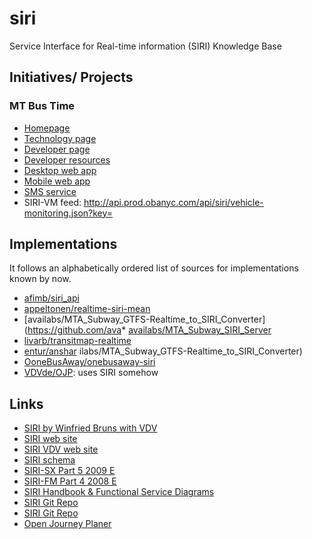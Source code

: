 # siri
Service Interface for Real-time information (SIRI) Knowledge Base

## Initiatives/ Projects

### MT Bus Time

* [Homepage](http://bustime.mta.info/)
* [Technology page](https://bustime.mta.info/wiki/Main/Technology)
* [Developer page](https://bustime.mta.info/wiki/Developers/Index)
* [Developer resources](http://web.mta.info/developers/)
* [Desktop web app](https://bustime.mta.info/)
* [Mobile web app](https://bustime.mta.info/m/)
* [SMS service](https://bustime.mta.info/wiki/Help/TextIt)
* SIRI-VM feed: http://api.prod.obanyc.com/api/siri/vehicle-monitoring.json?key=<API KEY>

## Implementations

It follows an alphabetically ordered list of sources for implementations known by now.

* [afimb/siri_api](https://github.com/afimb/siri_api/issues/1)
* [appeltonen/realtime-siri-mean](https://github.com/appeltonen/realtime-siri-mean)
* [availabs/MTA_Subway_GTFS-Realtime_to_SIRI_Converter](https://github.com/ava* [availabs/MTA_Subway_SIRI_Server](https://github.com/availabs/MTA_Subway_SIRI_Server)
* [livarb/transitmap-realtime](https://github.com/livarb/transitmap-realtime)
* [entur/anshar](https://github.com/entur/anshar)
ilabs/MTA_Subway_GTFS-Realtime_to_SIRI_Converter)
* [OoneBusAway/onebusaway-siri](https://github.com/OneBusAway/onebusaway-siri)
* [VDVde/OJP](https://github.com/VDVde/OJP): uses SIRI somehow

## Links
* [SIRI by Winfried Bruns with VDV](https://datex2.eu/user_forum/2_Bruns_SIRI.pdf)
* [SIRI web site](http://www.siri.org.uk/)
* [SIRI VDV web site](https://www.vdv.de/siri.aspx)
* [SIRI schema](http://www.siri.org.uk/schema/schemas.htm)
* [SIRI-SX Part 5 2009 E](https://www.siri.org.uk/schema/1.3/doc/SIRI-SX/CEN%20TS_00278181-5-SX-Extension_E_-v20.pdf)
* [SIRI-FM Part 4 2008 E](https://www.siri.org.uk/schema/1.3/doc/SIRI-FM/CEN%20TS_00278181-4-FM-FacilityMonitoring-v0.95.pdf)
* [SIRI Handbook & Functional Service Diagrams](https://siri.org.uk/schema/1.3/doc/Handbook/Handbookv15.pdf)
* [SIRI Git Repo](https://github.com/SIRI-CEN/SIRI)
* [SIRI Git Repo](https://github.com/bliksemlabs/SIRI)
* [Open Journey Planer](https://github.com/VDVde/OJP)
